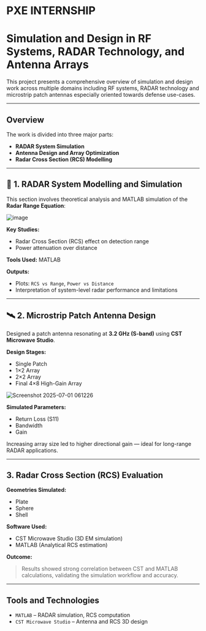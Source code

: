 # PXE INTERNSHIP
# Simulation and Design in RF Systems, RADAR Technology, and Antenna Arrays

This project presents a comprehensive overview of simulation and design work across multiple domains including RF systems, RADAR technology and microstrip patch antennas especially oriented towards defense use-cases.

---

## Overview

The work is divided into three major parts:
- **RADAR System Simulation**
- **Antenna Design and Array Optimization**
- **Radar Cross Section (RCS) Modelling**

---

## 📡 1. RADAR System Modelling and Simulation

This section involves theoretical analysis and MATLAB simulation of the **Radar Range Equation**:


![image](https://github.com/user-attachments/assets/ee14280e-aa63-4e2b-a354-e2ee7f9a9f19)


**Key Studies:**
- Radar Cross Section (RCS) effect on detection range
- Power attenuation over distance

**Tools Used:** MATLAB

**Outputs:**
- Plots: `RCS vs Range`, `Power vs Distance`
- Interpretation of system-level radar performance and limitations

---

## 🛰️ 2. Microstrip Patch Antenna Design

Designed a patch antenna resonating at **3.2 GHz (S-band)** using **CST Microwave Studio**.

**Design Stages:**
- Single Patch
- 1×2 Array
- 2×2 Array
- Final 4×8 High-Gain Array

![Screenshot 2025-07-01 061226](https://github.com/user-attachments/assets/2e7384af-d1d4-4908-aeb1-5975a81dfbd7)

**Simulated Parameters:**
- Return Loss (S11)
- Bandwidth
- Gain

Increasing array size led to higher directional gain — ideal for long-range RADAR applications.

---

## 3. Radar Cross Section (RCS) Evaluation

**Geometries Simulated:**
- Plate
- Sphere
- Shell

**Software Used:**
- CST Microwave Studio (3D EM simulation)
- MATLAB (Analytical RCS estimation)

**Outcome:**
> Results showed strong correlation between CST and MATLAB calculations, validating the simulation workflow and accuracy.

---

## Tools and Technologies

- `MATLAB` – RADAR simulation, RCS computation
- `CST Microwave Studio` – Antenna and RCS 3D design

